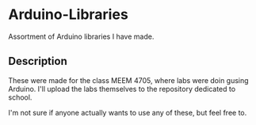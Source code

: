 # Arduino-Libraries
Assortment of Arduino libraries I have made.
## Description
These were made for the class MEEM 4705, where labs were doin gusing Arduino. I'll upload the labs themselves to the repository dedicated to school.

I'm not sure if anyone actually wants to use any of these, but feel free to.
